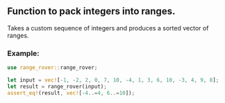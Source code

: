 ## Function to pack integers into ranges.

Takes a custom sequence of integers and produces a sorted vector of ranges.

### Example:
```rust
use range_rover::range_rover;

let input = vec![-1, -2, 2, 0, 7, 10, -4, 1, 3, 6, 10, -3, 4, 9, 8];
let result = range_rover(input);
assert_eq!(result, vec![-4..=4, 6..=10]);
```
